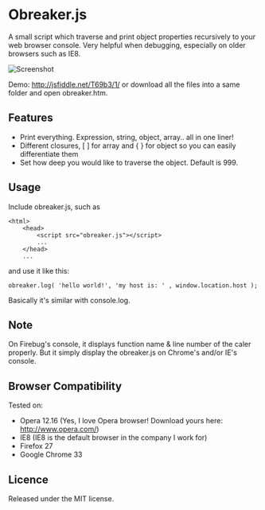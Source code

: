 Obreaker.js
===========
A small script which traverse and print object properties recursively to your web browser console. Very helpful when debugging, especially on older browsers such as IE8.

![Screenshot](https://raw.githubusercontent.com/isteven/obreaker/master/screenshot.jpg)

Demo: http://jsfiddle.net/T69b3/1/ or download all the files into a same folder and open obreaker.htm.

Features
--
  - Print everything. Expression, string, object, array.. all in one liner!
  - Different closures, [ ] for array and { } for object so you can easily differentiate them
  - Set how deep you would like to traverse the object. Default is 999.
  
Usage
--
Include obreaker.js, such as

    <html>
        <head>
            <script src="obreaker.js"></script>
            ...
        </head>
        ...


and use it like this:

    obreaker.log( 'hello world!', 'my host is: ' , window.location.host );

Basically it's similar with console.log.

Note
--
On Firebug's console, it displays function name & line number of the caler properly. But it simply display the obreaker.js on Chrome's and/or IE's console.

Browser Compatibility
--
Tested on:
- Opera 12.16 (Yes, I love Opera browser! Download yours here: http://www.opera.com/)
- IE8 (IE8 is the default browser in the company I work for)
- Firefox 27
- Google Chrome 33

Licence
--
Released under the MIT license.
